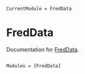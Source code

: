 ```@meta
CurrentModule = FredData
```

# FredData

Documentation for [FredData](https://github.com/micahjsmith/FredData.jl).

```@index
```

```@autodocs
Modules = [FredData]
```
